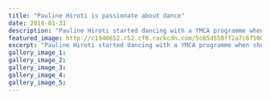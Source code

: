 ```yaml
---
title: "Pauline Hiroti is passionate about dance"
date: 2019-01-31
description: "Pauline Hiroti started dancing with a YMCA programme when she was 12. Now she is about to obtain a Ph.D. from AK Univ..."
featured_image: http://c1940652.r52.cf0.rackcdn.com/5c65d550ff2a7c6f500001b8/Pauline-Hiroti-dance-250.RCP-31.1.19.jpg
excerpt: "Pauline Hiroti started dancing with a YMCA programme when she was 12. Now she is about to obtain a Ph.D. from Auckland University in dance studies."
gallery_image_1: 
gallery_image_2: 
gallery_image_3: 
gallery_image_4: 
gallery_image_5: 
---
```

